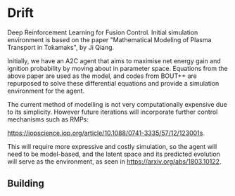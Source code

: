 # Drift

Deep Reinforcement Learning for Fusion Control. Initial simulation environment is based on the paper "Mathematical Modeling of Plasma Transport in Tokamaks", by Ji Qiang.

Initially, we have an A2C agent that aims to maximise net energy gain and ignition probability by moving about in parameter space. Equations from the above paper are used as the model, and codes from BOUT++ are repurposed to solve these differential equations and provide a simulation environment for the agent.

The current method of modelling is not very computationally expensive due to its simplicity. However future iterations will incorporate further control mechanisms such as RMPs: 

https://iopscience.iop.org/article/10.1088/0741-3335/57/12/123001s. 

This will require more expressive and costly simulation, so the agent will need to be model-based, and the latent space and its predicted evolution will serve as the environment, as seen in https://arxiv.org/abs/1803.10122.

## Building
